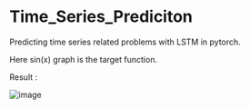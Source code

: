 # Time_Series_Prediciton

Predicting time series related problems with LSTM in pytorch.

Here sin(x) graph is the target function.

Result :

![image](https://user-images.githubusercontent.com/57902078/137453484-6ba00b6e-2003-4564-8a4d-f529048a9293.png)


